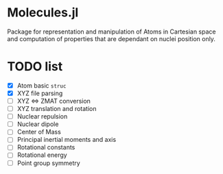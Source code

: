 # Molecules.jl

Package for representation and manipulation of Atoms in Cartesian space and computation of properties that are dependant on nuclei position only. 

# TODO list

- [X] Atom basic `struc`
- [X] XYZ file parsing
- [ ] XYZ ⇔ ZMAT conversion
- [ ] XYZ translation and rotation
- [ ] Nuclear repulsion
- [ ] Nuclear dipole
- [ ] Center of Mass
- [ ] Principal inertial moments and axis
- [ ] Rotational constants
- [ ] Rotational energy
- [ ] Point group symmetry
